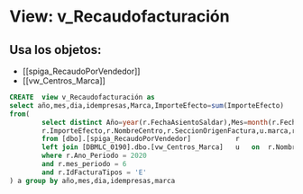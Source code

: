 # View: v_Recaudofacturación

## Usa los objetos:
- [[spiga_RecaudoPorVendedor]]
- [[vw_Centros_Marca]]

```sql
CREATE  view v_Recaudofacturación as
select año,mes,dia,idempresas,Marca,ImporteEfecto=sum(ImporteEfecto)
from(
		select distinct Año=year(r.FechaAsientoSaldar),Mes=month(r.FechaAsientoSaldar),Dia= day(r.FechaAsientoSaldar),
		r.ImporteEfecto,r.NombreCentro,r.SeccionOrigenFactura,u.marca,r.IdEmpresas
		from [dbo].[spiga_RecaudoPorVendedor]			r
		left join [DBMLC_0190].dbo.[vw_Centros_Marca]	u	on	r.NombreCentro = u.NombreCentro 
		where r.Ano_Periodo = 2020
		and r.mes_periodo = 6
		and r.IdFacturaTipos = 'E'
) a group by año,mes,dia,idempresas,marca

```
